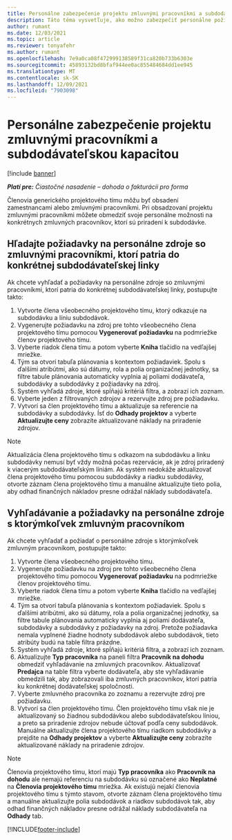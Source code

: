 ```yaml
---
title: Personálne zabezpečenie projektu zmluvnými pracovníkmi a subdodávateľskou kapacitou
description: Táto téma vysvetľuje, ako možno zabezpečiť personálne požiadavky projektu pomocou zmluvných pracovníkov alebo subdodávateľských kapacít v spoločnosti Microsoft Dynamics 365 Project Operations.
author: rumant
ms.date: 12/03/2021
ms.topic: article
ms.reviewer: tonyafehr
ms.author: rumant
ms.openlocfilehash: 7e9a0ca08f472999138589f31ca820b733b6303e
ms.sourcegitcommit: 45893132bd8bfaf944ee0ac855484684dd1ee945
ms.translationtype: MT
ms.contentlocale: sk-SK
ms.lasthandoff: 12/09/2021
ms.locfileid: "7903098"
---
```

# <a name="staffing-a-project-with-contract-workers-and-subcontracted-capacity"></a>Personálne zabezpečenie projektu zmluvnými pracovníkmi a subdodávateľskou kapacitou

[!include [banner](../../includes/dataverse-preview.md)]

_**Platí pre:** Čiastočné nasadenie – dohoda o fakturácii pro forma_

Členovia generického projektového tímu môžu byť obsadení zamestnancami alebo zmluvnými pracovníkmi. Pri obsadzovaní projektu zmluvnými pracovníkmi môžete obmedziť svoje personálne možnosti na konkrétnych zmluvných pracovníkov, ktorí sú priradení k subdodávke. 

## <a name="search-for-staff-resource-requirements-with-contract-workers-that-belong-to-a-specific-subcontract-line"></a>Hľadajte požiadavky na personálne zdroje so zmluvnými pracovníkmi, ktorí patria do konkrétnej subdodávateľskej linky

Ak chcete vyhľadať a požiadavky na personálne zdroje so zmluvnými pracovníkmi, ktorí patria do konkrétnej subdodávateľskej linky, postupujte takto:

1. Vytvorte člena všeobecného projektového tímu, ktorý odkazuje na subdodávku a líniu subdodávok.
2. Vygenerujte požiadavku na zdroj pre tohto všeobecného člena projektového tímu pomocou **Vygenerovať požiadavku** na podmriežke členov projektového tímu.
3. Vyberte riadok člena tímu a potom vyberte **Kniha** tlačidlo na vedľajšej mriežke. 
4. Tým sa otvorí tabuľa plánovania s kontextom požiadaviek. Spolu s ďalšími atribútmi, ako sú dátumy, rola a polia organizačnej jednotky, sa filtre tabule plánovania automaticky vyplnia aj poliami dodávateľa, subdodávky a subdodávky z požiadavky na zdroj.
5. Systém vyhľadá zdroje, ktoré spĺňajú kritériá filtra, a zobrazí ich zoznam. 
6. Vyberte jeden z filtrovaných zdrojov a rezervujte zdroj pre požiadavku. 
7. Vytvorí sa člen projektového tímu a aktualizuje sa referencie na subdodávky a subdodávky. Ísť do **Odhady projektov** a vyberte **Aktualizujte ceny** zobrazíte aktualizované náklady na priradenie zdrojov. 

> [!NOTE]
> Aktualizácia člena projektového tímu s odkazom na subdodávku a linku subdodávky nemusí byť vždy možná počas rezervácie, ak je zdroj priradený k viacerým subdodávateľským líniám. Ak systém nedokáže aktualizovať člena projektového tímu pomocou subdodávky a riadku subdodávky, otvorte záznam člena projektového tímu a manuálne aktualizujte tieto polia, aby odhad finančných nákladov presne odrážal náklady subdodávateľa.

## <a name="search-for-and-staff-resource-requirements-with-any-contract-worker"></a>Vyhľadávanie a požiadavky na personálne zdroje s ktorýmkoľvek zmluvným pracovníkom

Ak chcete vyhľadať a požiadať o personálne zdroje s ktorýmkoľvek zmluvným pracovníkom, postupujte takto:

1. Vytvorte člena všeobecného projektového tímu.
2. Vygenerujte požiadavku na zdroj pre tohto všeobecného člena projektového tímu pomocou **Vygenerovať požiadavku** na podmriežke členov projektového tímu.
3. Vyberte riadok člena tímu a potom vyberte **Kniha** tlačidlo na vedľajšej mriežke. 
4. Tým sa otvorí tabuľa plánovania s kontextom požiadaviek. Spolu s ďalšími atribútmi, ako sú dátumy, rola a polia organizačnej jednotky, sa filtre tabule plánovania automaticky vyplnia aj poliami dodávateľa, subdodávky a subdodávky z požiadavky na zdroj. Pretože požiadavka nemala vyplnené žiadne hodnoty subdodávok alebo subdodávok, tieto atribúty budú na table filtra prázdne.
5. Systém vyhľadá zdroje, ktoré spĺňajú kritériá filtra, a zobrazí ich zoznam.
6. Aktualizujte **Typ pracovníka** na paneli filtra **Pracovník na dohodu** obmedziť vyhľadávanie na zmluvných pracovníkov. Aktualizovať **Predajca** na table filtra vyberte dodávateľa, aby ste vyhľadávanie obmedzili tak, aby zobrazovali iba zmluvných pracovníkov, ktorí patria ku konkrétnej dodávateľskej spoločnosti.
7. Vyberte zmluvného pracovníka zo zoznamu a rezervujte zdroj pre požiadavku.
8. Vytvorí sa člen projektového tímu. Člen projektového tímu však nie je aktualizovaný so žiadnou subdodávkou alebo subdodávateľskou líniou, a preto sa priradenie zdrojov nebude účtovať podľa ceny subdodávok. Manuálne aktualizujte člena projektového tímu riadkom subdodávky a prejdite na **Odhady projektov** a vyberte **Aktualizujte ceny** zobrazíte aktualizované náklady na priradenie zdrojov.

> [!NOTE]
> Členovia projektového tímu, ktorí majú **Typ pracovníka** ako **Pracovník na dohodu** ale nemajú referenciu na subdodávku sú označené ako **Neplatné** na **Členovia projektového tímu** mriežka. Ak existujú nejakí členovia projektového tímu s týmto stavom, otvorte záznam člena projektového tímu a manuálne aktualizujte polia subdodávok a riadkov subdodávok tak, aby odhad finančných nákladov presne odrážal náklady subdodávateľa na **Odhady** tab. 


[!INCLUDE[footer-include](../../includes/footer-banner.md)]

